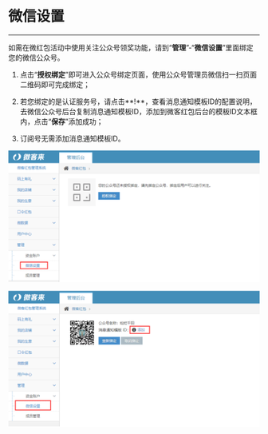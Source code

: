 # 微信设置

---

如需在微红包活动中使用关注公众号领奖功能，请到“**管理**”-“**微信设置**”里面绑定您的微信公众号。

1. 点击“**授权绑定**”即可进入公众号绑定页面，使用公众号管理员微信扫一扫页面二维码即可完成绑定；

2. 若您绑定的是认证服务号，请点击**!**，查看消息通知模板ID的配置说明，去微信公众号后台复制消息通知模板ID，添加到微客红包后台的模板ID文本框内，点击“**保存**”添加成功；

3. 订阅号无需添加消息通知模板ID。

![](/assets/import.png25)

![](/assets/import.png26)



